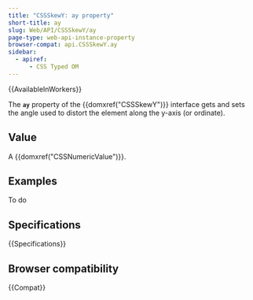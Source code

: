 ```yaml
---
title: "CSSSkewY: ay property"
short-title: ay
slug: Web/API/CSSSkewY/ay
page-type: web-api-instance-property
browser-compat: api.CSSSkewY.ay
sidebar:
  - apiref:
      - CSS Typed OM
---
```


{{AvailableInWorkers}}

The **`ay`** property of the
{{domxref("CSSSkewY")}} interface gets and sets the angle used to distort the element
along the y-axis (or ordinate).

## Value

A {{domxref("CSSNumericValue")}}.

## Examples

To do

## Specifications

{{Specifications}}

## Browser compatibility

{{Compat}}
